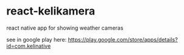 # react-kelikamera

react native app for showing weather cameras

see in google play here: https://play.google.com/store/apps/details?id=com.kelinative








